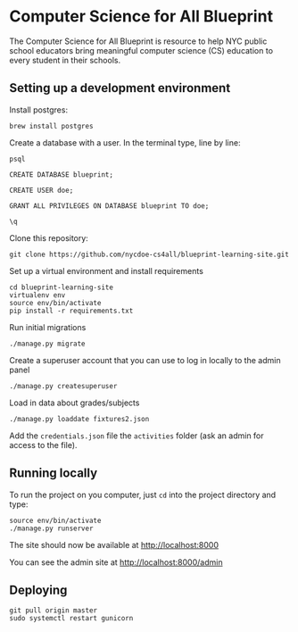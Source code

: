 # Computer Science for All Blueprint

The Computer Science for All Blueprint is resource to help NYC public school educators bring meaningful computer science (CS) education to every student in their schools.

## Setting up a development environment

Install postgres:

```
brew install postgres
```

Create a database with a user. In the terminal type, line by line:
```
psql

CREATE DATABASE blueprint;

CREATE USER doe;

GRANT ALL PRIVILEGES ON DATABASE blueprint TO doe;

\q
```

Clone this repository:

```
git clone https://github.com/nycdoe-cs4all/blueprint-learning-site.git
```

Set up a virtual environment and install requirements

```
cd blueprint-learning-site
virtualenv env
source env/bin/activate
pip install -r requirements.txt
```

Run initial migrations

```
./manage.py migrate
```

Create a superuser account that you can use to log in locally to the admin panel

```
./manage.py createsuperuser
```


Load in data about grades/subjects
```
./manage.py loaddate fixtures2.json
```

Add the `credentials.json` file the `activities` folder (ask an admin for access to the file).

## Running locally

To run the project on you computer, just `cd` into the project directory and type:

```
source env/bin/activate
./manage.py runserver
```

The site should now be available at [http://localhost:8000](http://localhost:8000)

You can see the admin site at [http://localhost:8000/admin](http://localhost:8000/admin)


## Deploying

```
git pull origin master
sudo systemctl restart gunicorn
```
